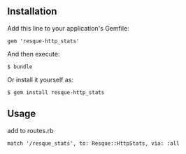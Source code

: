 ## Installation

Add this line to your application's Gemfile:

    gem 'resque-http_stats'

And then execute:

    $ bundle

Or install it yourself as:

    $ gem install resque-http_stats

## Usage

add to routes.rb

    match '/resque_stats', to: Resque::HttpStats, via: :all
